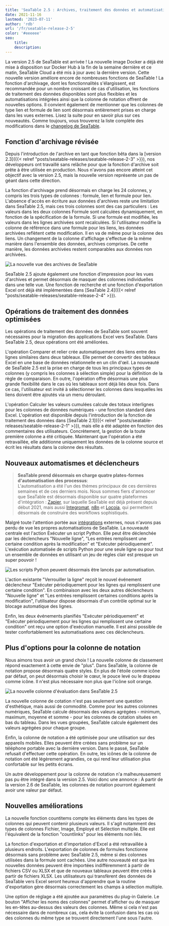 ```yaml
---
title: 'SeaTable 2.5 : Archives, traitement des données et automatisations optimisés - SeaTable'
date: 2021-11-16
lastmod: '2023-07-11'
author: 'rdb'
url: '/fr/seatable-release-2-5'
color: '#eeeeee'
seo:
    title:
    description:
---
```


La version 2.5 de SeaTable est arrivée ! La nouvelle image Docker a déjà été mise à disposition sur Docker Hub à la fin de la semaine dernière et ce matin, SeaTable Cloud a été mis à jour avec la dernière version. Cette nouvelle version améliore encore de nombreuses fonctions de SeaTable ! La fonction d'archivage, dont les fonctionnalités s'élargissent, est recommandée pour un nombre croissant de cas d'utilisation, les fonctions de traitement des données disponibles sont plus flexibles et les automatisations intégrées ainsi que la colonne de notation offrent de nouvelles options. Il convient également de mentionner que les colonnes de type lien et formule de lien sont désormais entièrement prises en charge dans les vues externes. Lisez la suite pour en savoir plus sur ces nouveautés. Comme toujours, vous trouverez la liste complète des modifications dans le [changelog de SeaTable](https://seatable.io/docs/changelog/version-2-5/?lang=auto).

## Fonction d'archivage révisée

Depuis l'introduction de l'archive en tant que fonction bêta dans la [version 2.3]({{< relref "posts/seatable-releases/seatable-release-2-3" >}}), nos développeurs ont travaillé sans relâche pour que la fonction d'archive soit prête à être utilisée en production. Nous n'avons pas encore atteint cet objectif avec la version 2.5, mais la nouvelle version représente un pas de géant dans cette direction.

La fonction d'archivage prend désormais en charge les 24 colonnes, y compris les trois types de colonnes : formule, lien et formule pour lien. L'absence d'accès en écriture aux données d'archives reste une limitation dans SeaTable 2.5, mais ces trois colonnes sont des cas particuliers : Les valeurs dans les deux colonnes Formule sont calculées dynamiquement, en fonction de la spécification de la formule. Si une formule est modifiée, les valeurs dans les lignes archivées sont recalculées. Si l'utilisateur modifie la colonne de référence dans une formule pour les liens, les données archivées reflètent cette modification. Il en va de même pour la colonne des liens. Un changement de la colonne d'affichage s'effectue de la même manière dans l'ensemble des données, archives comprises. De cette manière, les données archivées restent comparables aux données non archivées.

![La nouvelle vue des archives de SeaTable](https://seatable.io/wp-content/uploads/2021/11/archive-view.jpg)

SeaTable 2.5 ajoute également une fonction d'impression pour les vues d'archives et permet désormais de masquer des colonnes individuelles dans une telle vue. Une fonction de recherche et une fonction d'exportation Excel ont déjà été implémentées dans [SeaTable 2.4]({{< relref "posts/seatable-releases/seatable-release-2-4" >}}).

## Opérations de traitement des données optimisées

Les opérations de traitement des données de SeaTable sont souvent nécessaires pour la migration des applications Excel vers SeaTable. Dans SeaTable 2.5, deux opérations ont été améliorées.

L'opération Comparer et relier crée automatiquement des liens entre des lignes similaires dans deux tableaux. Elle permet de convertir des tableaux Excel en une base de données relationnelle en un clin d'œil. La nouveauté de SeaTable 2.5 est la prise en charge de tous les principaux types de colonnes (y compris les colonnes à sélection simple) pour la définition de la règle de comparaison. En outre, l'opération offre désormais une plus grande flexibilité dans le cas où les tableaux sont déjà liés deux fois. Dans ce cas, l'utilisateur est invité à sélectionner les colonnes dans lesquelles les liens doivent être ajoutés via un menu déroulant.

L'opération Calculer les valeurs cumulées calcule des totaux interlignes pour les colonnes de données numériques - une fonction standard dans Excel. L'opération est disponible depuis l'introduction de la fonction de traitement des données dans [SeaTable 2.1]({{< relref "posts/seatable-releases/seatable-release-2-1" >}}), mais elle a été adaptée en fonction des commentaires des utilisateurs. Concrètement, la gestion de la toute première colonne a été critiquée. Maintenant que l'opération a été retravaillée, elle additionne uniquement les données de la colonne source et écrit les résultats dans la colonne des résultats.

## Nouveaux automatismes et déclencheurs

> **SeaTable prend désormais en charge quatre plates-formes d'automatisation des processus**:  
> L'automatisation a été l'un des thèmes principaux de ces dernières semaines et de ces derniers mois. Nous sommes fiers d'annoncer que SeaTable est désormais disponible sur quatre plateformes d'intégration : [Zapier](https://zapier.com/apps/seatable/integrations), sur laquelle SeaTable est déjà présent depuis début 2021, mais aussi [Integromat](https://www.integromat.com/en/integrations/seatable), [n8n](https://n8n.io/integrations/n8n-nodes-base.seaTable) et [Locoia](https://www.locoia.com/connector/seatable-integration), qui permettent désormais de construire des workflows sophistiqués.

Malgré toute l'attention portée aux [intégrations](https://seatable.io/fr/integrations/) externes, nous n'avons pas perdu de vue les propres automatisations de SeaTable. La nouveauté centrale est l'action Exécuter un script Python. Elle peut être déclenchée par les déclencheurs "Nouvelle ligne", "Les entrées remplissent une certaine condition après la modification" et "Exécuter périodiquement". L'exécution automatisée de scripts Python pour une seule ligne ou pour tout un ensemble de données en utilisant un jeu de règles clair est presque un super pouvoir !

![Les scripts Python peuvent désormais être lancés par automatisation.](https://seatable.io/wp-content/uploads/2021/11/python-script-durch-automation-511x448.jpg)

L'action existante "Verrouiller la ligne" reçoit le nouvel événement déclencheur "Exécuter périodiquement pour les lignes qui remplissent une certaine condition". En combinaison avec les deux autres déclencheurs "Nouvelle ligne" et "Les entrées remplissent certaines conditions après la modification", l'utilisateur dispose désormais d'un contrôle optimal sur le blocage automatique des lignes.

Enfin, les deux événements planifiés "Exécuter périodiquement" et "Exécuter périodiquement pour les lignes qui remplissent une certaine condition" ont reçu une option d'exécution manuelle. Il est ainsi possible de tester confortablement les automatisations avec ces déclencheurs.

## Plus d'options pour la colonne de notation

Nous aimons tous avoir un grand choix ! La nouvelle colonne de classement répond exactement à cette envie de "plus". Dans SeaTable, la colonne de notation propose désormais quatre styles. En plus de l'étoile comme icône par défaut, on peut désormais choisir le cœur, le pouce levé ou le drapeau comme icône. Il n'est plus nécessaire non plus que l'icône soit orange.

![La nouvelle colonne d'évaluation dans SeaTable 2.5](https://seatable.io/wp-content/uploads/2021/11/Bewertungsspalte.jpg)

La nouvelle colonne de cotation n'est pas seulement une question d'esthétique, mais aussi de commodité. Comme pour les autres colonnes numériques, SeaTable calcule désormais des valeurs agrégées - minimum, maximum, moyenne et somme - pour les colonnes de cotation situées en bas du tableau. Dans les vues groupées, SeaTable calcule également des valeurs agrégées pour chaque groupe.

Enfin, la colonne de notation a été optimisée pour une utilisation sur des appareils mobiles. Elles peuvent être créées sans problème sur un téléphone portable avec la dernière version. Dans le passé, SeaTable refusait d'effectuer cette opération. En outre, les icônes de la colonne de notation ont été légèrement agrandies, ce qui rend leur utilisation plus confortable sur les petits écrans.

Un autre développement pour la colonne de notation n'a malheureusement pas pu être intégré dans la version 2.5. Voici donc une annonce : À partir de la version 2.6 de SeaTable, les colonnes de notation pourront également avoir une valeur par défaut.

## Nouvelles améliorations

La nouvelle fonction countitems compte les éléments dans les types de colonnes qui peuvent contenir plusieurs valeurs. Il s'agit notamment des types de colonnes Fichier, Image, Employé et Sélection multiple. Elle est l'équivalent de la fonction "countlinks" pour les éléments non liés.

La fonction d'exportation et d'importation d'Excel a été retravaillée à plusieurs endroits. L'exportation de colonnes de formules fonctionne désormais sans problème avec SeaTable 2.5, même si des colonnes utilisées dans la formule sont cachées. Une autre nouveauté est que les nouvelles données peuvent être importées indifféremment à partir de fichiers CSV ou XLSX et que de nouveaux tableaux peuvent être créés à partir de fichiers XLSX. Les utilisateurs qui transfèrent des données de SeaTable vers Excel seront heureux d'apprendre que la routine d'exportation gère désormais correctement les champs à sélection multiple.

Une option de réglage a été ajoutée aux paramètres du plug-in Galerie. Le bouton "Afficher les noms des colonnes" permet d'afficher ou de masquer les en-têtes au-dessus des valeurs des colonnes. Même si cela n'est pas nécessaire dans de nombreux cas, cela évite la confusion dans les cas où des colonnes du même type se trouvent directement l'une sous l'autre.

